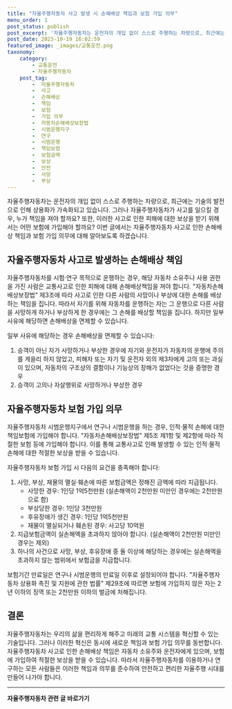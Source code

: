 ```yaml
---
title: "자율주행자동차 사고 발생 시 손해배상 책임과 보험 가입 의무"
menu_order: 1
post_status: publish
post_excerpt: '자율주행자동차는 운전자의 개입 없이 스스로 주행하는 차량으로, 최근에는 기술의 발전으로 인해 상용화가 가속화되고 있습니다. 그러나 자율주행자동차가 사고를 일으킬 경우, 누가 책임을 져야 할까요  또한, 이러한 사고로 인한 피해에 대한 보상을 받기 위해서는 어떤 보험에 가입해야 할까요  이번 글에서는 자율주행자동차 사고로 인한 손해배상 책임과 보험 가입 의무에 대해 알아보도록 하겠습니다.'
post_date: 2023-10-19 16:02:59
featured_image: _images/교통운전.png
taxonomy:
    category:
        - 교통운전
        - 자율주행자동차
    post_tag:
        -  자율주행자동차
        -  사고
        -  손해배상
        -  책임
        -  보험
        -  가입 의무
        -  자동차손해배상보장법
        -  시범운행지구
        -  연구
        -  시범운행
        -  책임보험
        -  보험금액
        -  보상
        -  안전
        -  사망
        -  부상
---
```




자율주행자동차는 운전자의 개입 없이 스스로 주행하는 차량으로, 최근에는 기술의 발전으로 인해 상용화가 가속화되고 있습니다. 그러나 자율주행자동차가 사고를 일으킬 경우, 누가 책임을 져야 할까요? 또한, 이러한 사고로 인한 피해에 대한 보상을 받기 위해서는 어떤 보험에 가입해야 할까요? 이번 글에서는 자율주행자동차 사고로 인한 손해배상 책임과 보험 가입 의무에 대해 알아보도록 하겠습니다.

## 자율주행자동차 사고로 발생하는 손해배상 책임

자율주행자동차를 시험·연구 목적으로 운행하는 경우, 해당 자동차 소유주나 사용 권한을 가진 사람은 교통사고로 인한 피해에 대해 손해배상책임을 져야 합니다. "자동차손해배상보장법" 제3조에 따라 사고로 인한 다른 사람의 사망이나 부상에 대한 손해를 배상하는 책임을 집니다. 따라서 자기를 위해 자동차를 운행하는 자는 그 운행으로 다른 사람을 사망하게 하거나 부상하게 한 경우에는 그 손해를 배상할 책임을 집니다. 하지만 일부 사유에 해당하면 손해배상을 면제할 수 있습니다.

일부 사유에 해당하는 경우 손해배상을 면제할 수 있습니다:
1. 승객이 아닌 자가 사망하거나 부상한 경우에 자기와 운전자가 자동차의 운행에 주의를 게을리 하지 않았고, 피해자 또는 자기 및 운전자 외의 제3자에게 고의 또는 과실이 있으며, 자동차의 구조상의 결함이나 기능상의 장해가 없었다는 것을 증명한 경우
2. 승객이 고의나 자살행위로 사망하거나 부상한 경우

## 자율주행자동차 보험 가입 의무

자율주행자동차 시범운행지구에서 연구나 시범운행을 하는 경우, 인적·물적 손해에 대한 책임보험에 가입해야 합니다. "자동차손해배상보장법" 제5조 제1항 및 제2항에 따라 적절한 보험 등에 가입해야 합니다. 이를 통해 교통사고로 인해 발생할 수 있는 인적·물적 손해에 대한 적절한 보상을 받을 수 있습니다.

자율주행자동차 보험 가입 시 다음의 요건을 충족해야 합니다:
1. 사망, 부상, 재물의 멸실·훼손에 따른 보험금액은 정해진 금액에 따라 지급됩니다.
   - 사망한 경우: 1인당 1억5천만원 (실손해액이 2천만원 미만인 경우에는 2천만원으로 함)
   - 부상당한 경우: 1인당 3천만원
   - 후유장애가 생긴 경우: 1인당 1억5천만원
   - 재물이 멸실되거나 훼손된 경우: 사고당 10억원
2. 지급보험금액이 실손해액을 초과하지 않아야 합니다. (실손해액이 2천만원 미만인 경우는 제외)
3. 하나의 사건으로 사망, 부상, 후유장애 중 둘 이상에 해당하는 경우에는 실손해액을 초과하지 않는 범위에서 보험금을 지급합니다.

보험기간 만료일은 연구나 시범운행의 만료일 이후로 설정되어야 합니다. "자율주행자동차 상용화 촉진 및 지원에 관한 법률" 제29조에 따르면 보험에 가입하지 않은 자는 2년 이하의 징역 또는 2천만원 이하의 벌금에 처해집니다.

## 결론

자율주행자동차는 우리의 삶을 편리하게 해주고 미래의 교통 시스템을 혁신할 수 있는 기술입니다. 그러나 이러한 혁신은 동시에 새로운 책임과 보험 가입 의무를 동반합니다. 자율주행자동차 사고로 인한 손해배상 책임은 자동차 소유주와 운전자에게 있으며, 보험에 가입하여 적절한 보상을 받을 수 있습니다. 따라서 자율주행자동차를 이용하거나 연구하는 모든 사람들은 이러한 책임과 의무를 준수하여 안전하고 편리한 자율주행 시대를 만들어 나가야 합니다.

<!-- wp:separator -->
<hr class="wp-block-separator has-alpha-channel-opacity"/>
<!-- /wp:separator -->

<!-- wp:group {"backgroundColor":"base","layout":{"type":"constrained"}} -->
<div class="wp-block-group has-base-background-color has-background"><!-- wp:paragraph {"align":"center","fontSize":"medium"} -->
<p class="has-text-align-center has-large-font-size"><strong>자율주행자동차 관련 글 바로가기</strong></p>
<!-- /wp:paragraph -->


<!-- wp:latest-posts
{"categories":[{"id":2136,"count":19,"description":"","link":"https://uknowlaw.com/category/%ec%9e%90%ec%9c%a8%ec%a3%bc%ed%96%89%ec%9e%90%eb%8f%99%ec%b0%a8/","name":"자율주행자동차","slug":"자율주행자동차","taxonomy":"category","parent":0,"meta":[],"_links":{"self":[{"href":"https://uknowlaw.com/wp-json/wp/v2/categories/2136"}],"collection":[{"href":"https://uknowlaw.com/wp-json/wp/v2/categories"}],"about":[{"href":"https://uknowlaw.com/wp-json/wp/v2/taxonomies/category"}],"wp:post_type":[{"href":"https://uknowlaw.com/wp-json/wp/v2/posts?categories=2136"}],"curies":[{"name":"wp","href":"https://api.w.org/{rel}","templated":true}]}}]} /--></div>
<!-- /wp:group -->